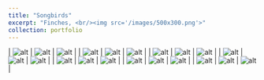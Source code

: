 ```yaml
---
title: "Songbirds"
excerpt: "Finches, <br/><img src='/images/500x300.png'>"
collection: portfolio
---
```


| ![alt](/images/1.jpg) | ![alt](/images/2.jpg) | ![alt](/images/3.jpg) |
| ![alt](/images/4.jpg) | ![alt](/images/5.jpg) | ![alt](/images/6.jpg) |
| ![alt](/images/7.jpg) | ![alt](/images/8.jpg) | ![alt](/images/9.jpg) |
| ![alt](/images/10.jpg) | ![alt](/images/11.jpg) | ![alt](/images/12.jpg) |
| ![alt](/images/13.jpg) | ![alt](/images/14.jpg) | ![alt](/images/15.jpg) |
| ![alt](/images/16.jpg) | ![alt](/images/17.jpg) | ![alt](/images/18.jpg) |
| ![alt](/images/19.jpg) | ![alt](/images/20.jpg) | ![alt](/images/21.jpg) |
